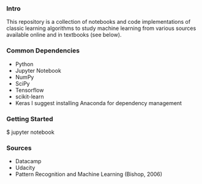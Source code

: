 ### Intro
This repository is a collection of notebooks and code implementations of classic learning algorithms to study machine learning from various sources available online and in textbooks (see below).

### Common Dependencies
- Python
- Jupyter Notebook 
- NumPy
- SciPy
- Tensorflow
- scikit-learn
- Keras
I suggest installing Anaconda for dependency management

### Getting Started
$ jupyter notebook

### Sources
- Datacamp
- Udacity
- Pattern Recognition and Machine Learning (Bishop, 2006)
